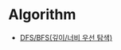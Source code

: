 # Algorithm
* [DFS/BFS(깊이/너비 우선 탐색)](https://github.com/miracle-21/TIL/blob/main/algorithm/graph.md)